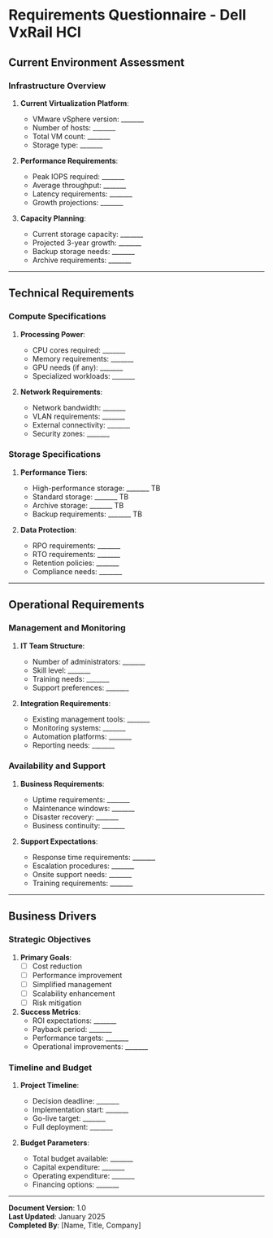 # Requirements Questionnaire - Dell VxRail HCI

## Current Environment Assessment

### Infrastructure Overview
1. **Current Virtualization Platform**:
   - VMware vSphere version: _______
   - Number of hosts: _______
   - Total VM count: _______
   - Storage type: _______

2. **Performance Requirements**:
   - Peak IOPS required: _______
   - Average throughput: _______
   - Latency requirements: _______
   - Growth projections: _______

3. **Capacity Planning**:
   - Current storage capacity: _______
   - Projected 3-year growth: _______
   - Backup storage needs: _______
   - Archive requirements: _______

---

## Technical Requirements

### Compute Specifications
1. **Processing Power**:
   - CPU cores required: _______
   - Memory requirements: _______
   - GPU needs (if any): _______
   - Specialized workloads: _______

2. **Network Requirements**:
   - Network bandwidth: _______
   - VLAN requirements: _______
   - External connectivity: _______
   - Security zones: _______

### Storage Specifications
1. **Performance Tiers**:
   - High-performance storage: _______ TB
   - Standard storage: _______ TB
   - Archive storage: _______ TB
   - Backup requirements: _______ TB

2. **Data Protection**:
   - RPO requirements: _______
   - RTO requirements: _______
   - Retention policies: _______
   - Compliance needs: _______

---

## Operational Requirements

### Management and Monitoring
1. **IT Team Structure**:
   - Number of administrators: _______
   - Skill level: _______
   - Training needs: _______
   - Support preferences: _______

2. **Integration Requirements**:
   - Existing management tools: _______
   - Monitoring systems: _______
   - Automation platforms: _______
   - Reporting needs: _______

### Availability and Support
1. **Business Requirements**:
   - Uptime requirements: _______
   - Maintenance windows: _______
   - Disaster recovery: _______
   - Business continuity: _______

2. **Support Expectations**:
   - Response time requirements: _______
   - Escalation procedures: _______
   - Onsite support needs: _______
   - Training requirements: _______

---

## Business Drivers

### Strategic Objectives
1. **Primary Goals**:
   - [ ] Cost reduction
   - [ ] Performance improvement
   - [ ] Simplified management
   - [ ] Scalability enhancement
   - [ ] Risk mitigation

2. **Success Metrics**:
   - ROI expectations: _______
   - Payback period: _______
   - Performance targets: _______
   - Operational improvements: _______

### Timeline and Budget
1. **Project Timeline**:
   - Decision deadline: _______
   - Implementation start: _______
   - Go-live target: _______
   - Full deployment: _______

2. **Budget Parameters**:
   - Total budget available: _______
   - Capital expenditure: _______
   - Operating expenditure: _______
   - Financing options: _______

---

**Document Version**: 1.0  
**Last Updated**: January 2025  
**Completed By**: [Name, Title, Company]